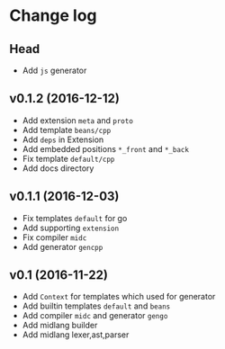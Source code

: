 Change log
==========

## Head

* Add `js` generator

## v0.1.2 (2016-12-12)

* Add extension `meta` and `proto`
* Add template `beans/cpp`
* Add `deps` in Extension
* Add embedded positions `*_front` and `*_back`
* Fix template `default/cpp`
* Add docs directory

## v0.1.1 (2016-12-03)

* Fix templates `default` for go
* Add supporting `extension`
* Fix compiler `midc`
* Add generator `gencpp`

## v0.1 (2016-11-22)

* Add `Context` for templates which used for generator
* Add builtin templates `default` and `beans`
* Add compiler `midc` and generator `gengo`
* Add midlang builder
* Add midlang lexer,ast,parser

